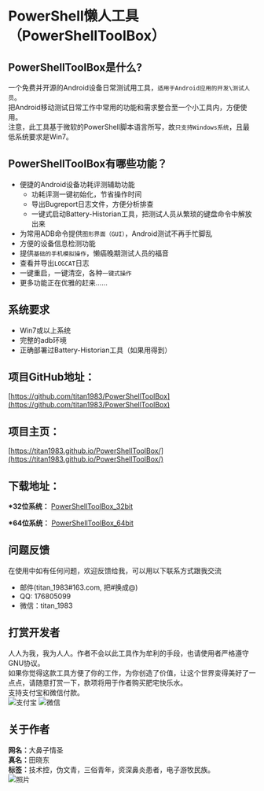 # PowerShell懒人工具（PowerShellToolBox）

## PowerShellToolBox是什么?
一个免费并开源的Android设备日常测试用工具，`适用于Android应用的开发\测试人员`。
<br>把Android移动测试日常工作中常用的功能和需求整合至一个小工具内，方便使用。
<br>注意，此工具基于微软的PowerShell脚本语言所写，故`只支持Windows系统`，且最低系统要求是Win7。

## PowerShellToolBox有哪些功能？

* 便捷的Android设备功耗评测辅助功能
    *  功耗评测一键初始化，节省操作时间
    *  导出Bugreport日志文件，方便分析排查
    *  一键式启动Battery-Historian工具，把测试人员从繁琐的键盘命令中解放出来
* 为常用ADB命令提供`图形界面（GUI）`，Android测试不再手忙脚乱
* 方便的设备信息检测功能
* 提供`基础的手机模拟操作`，懒癌晚期测试人员的福音
* 查看并导出`LOGCAT`日志
* 一键重启，一键清空，各种`一键式操作`
* 更多功能正在优雅的赶来……

## 系统要求
* Win7或以上系统
* 完整的adb环境
* 正确部署过Battery-Historian工具（如果用得到）

## 项目GitHub地址：
[https://github.com/titan1983/PowerShellToolBox](https://github.com/titan1983/PowerShellToolBox)

## 项目主页：
[https://titan1983.github.io/PowerShellToolBox/](https://titan1983.github.io/PowerShellToolBox/)

## 下载地址：
<b>*32位系统：</b>
[PowerShellToolBox_32bit](https://github.com/titan1983/PowerShellToolBox/releases/download/1.0.9/PowerShellToolBox_32bit.exe)

<b>*64位系统：</b>
[PowerShellToolBox_64bit](https://github.com/titan1983/PowerShellToolBox/releases/download/1.0.9/PowerShellToolBox_64bit.exe)


## 问题反馈
在使用中如有任何问题，欢迎反馈给我，可以用以下联系方式跟我交流

* 邮件(titan_1983#163.com, 把#换成@)
* QQ: 176805099
* 微信：titan_1983

## 打赏开发者
人人为我，我为人人。作者不会以此工具作为牟利的手段，也请使用者严格遵守GNU协议。<br>
如果你觉得这款工具方便了你的工作，为你创造了价值，让这个世界变得美好了一点点，请随意打赏一下，款项将用于作者购买肥宅快乐水。<br>
支持支付宝和微信付款。<br>
![支付宝](http://wx2.sinaimg.cn/mw690/0060lm7Tly1fvqo1yz40cj305h08c0t7.jpg)  ![微信](http://wx1.sinaimg.cn/mw690/0060lm7Tly1fvqo1yz3dcj306c08cjru.jpg)

## 关于作者
<b>网名：</b>大鼻子情圣<br>
<b>真名：</b>田晓东<br>
<b>标签：</b>技术控，伪文青，三俗青年，资深鼻炎患者，电子游牧民族。<br>
![照片](http://wx3.sinaimg.cn/mw690/0060lm7Tly1fvqo85oqznj303j05kq34.jpg)
